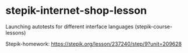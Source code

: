 # stepik-internet-shop-lesson
Launching autotests for different interface languages (stepik-course-lessons)

Stepik-homework: https://stepik.org/lesson/237240/step/9?unit=209628
